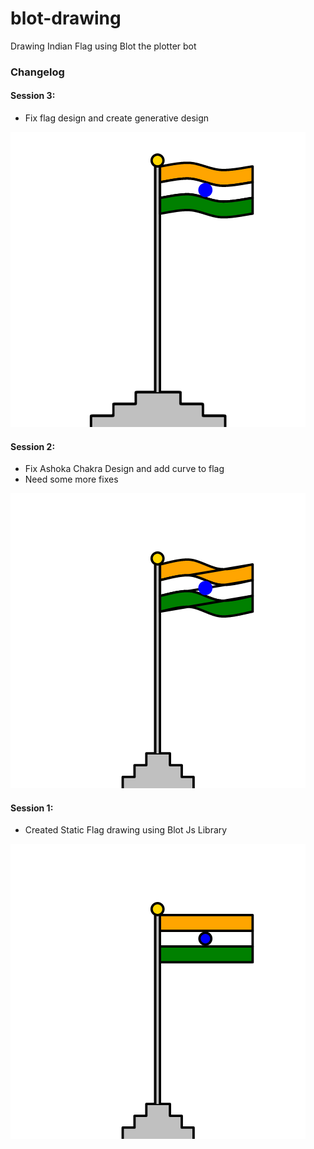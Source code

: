 # blot-drawing
Drawing Indian Flag using Blot the plotter bot

### Changelog

#### Session 3:
* Fix flag design and create generative design

![Main Drawing](main.png)

#### Session 2:

* Fix Ashoka Chakra Design and add curve to flag
* Need some more fixes

![New Drawing](image2.png)

#### Session 1:

* Created Static Flag drawing using Blot Js Library
  
![Static Flag Image](image.png)
